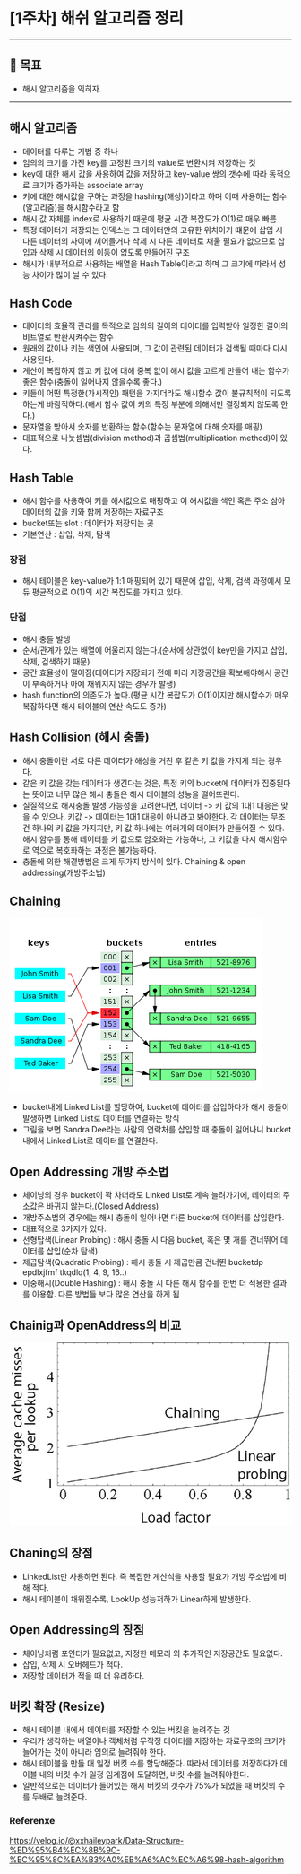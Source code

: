 # [1주차] 해쉬 알고리즘 정리
***
## 🎯 목표
* 해시 알고리즘을 익히자.
***
## 해시 알고리즘
- 데이터를 다루는 기법 중 하나
- 임의의 크기를 가진 key를 고정된 크기의 value로 변환시켜 저장하는 것
- key에 대한 해시 값을 사용하여 값을 저장하고 key-value 쌍의 갯수에 따라 동적으로 크기가 증가하는 associate array
- 키에 대한 해시값을 구하는 과정을 hashing(해싱)이라고 하며 이때 사용하는 함수(알고리즘)을 해시함수라고 함
- 해시 값 자체를 index로 사용하기 때문에 평균 시간 복잡도가 O(1)로 매우 빠름
- 특정 데이터가 저장되는 인덱스는 그 데이터만의 고유한 위치이기 떄문에 삽입 시 다른 데이터의 사이에 끼어들거나 삭제 시 다른 데이터로 채울 필요가 없으므로 삽입과 삭제 시 데이터의 이동이 없도록 만들어진 구조
- 해시가 내부적으로 사용하는 배열을 Hash Table이라고 하며 그 크기에 따라서 성능 차이가 많이 날 수 있다.

## Hash Code
- 데이터의 효율적 관리를 목적으로 임의의 길이의 데이터를 입력받아 일정한 길이의 비트열로 반환시켜주는 함수
- 원래의 값이나 키는 색인에 사용되며, 그 값이 관련된 데이터가 검색될 때마다 다시 사용된다.
- 계산이 복잡하지 않고 키 값에 대해 중복 없이 해시 값을 고르게 만들어 내는 함수가 좋은 함수(충돌이 일어나지 않을수록 좋다.)
- 키들이 어떤 특정한(가시적인) 패턴을 가지더라도 해시함수 값이 불규칙적이 되도록 하는게 바람직하다.(해시 함수 값이 키의 특정 부분에 의해서만 결정되지 않도록 한다.)
- 문자열을 받아서 숫자를 반환하는 함수(함수는 문자열에 대해 숫자를 매핑)
- 대표적으로 나눗셈법(division method)과 곱셈법(multiplication method)이 있다.

## Hash Table
- 해시 함수를 사용하여 키를 해시값으로 매핑하고 이 해시값을 색인 혹은 주소 삼아 데이터의 값을 키와 함께 저장하는 자료구조
- bucket또는 slot : 데이터가 저장되는 곳
- 기본연산 : 삽입, 삭제, 탐색

### 장점
- 해시 테이블은 key-value가 1:1 매핑되어 있기 때문에 삽입, 삭제, 검색 과정에서 모듀 평균적으로 O(1)의 시간 복잡도를 가지고 있다.

### 단점
- 해시 충돌 발생
- 순서/관계가 있는 배열에 어울리지 않는다.(순서에 상관없이 key만을 가지고 삽입, 삭제, 검색하기 때문)
- 공간 효율성이 떨어짐(데이터가 저장되기 전에 미리 저장공간을 확보해야해서 공간이 부족하거나 아예 채워지지 않는 경우가 발생)
- hash function의 의존도가 높다.(평균 시간 복잡도가 O(1)이지만 해시함수가 매우 복잡하다면 해시 테이블의 연산 속도도 증가)

## Hash Collision (해시 충돌)
- 해시 충돌이란 서로 다른 데이터가 해싱을 거친 후 같은 키 값을 가지게 되는 경우다.
- 같은 키 값을 갖는 데이터가 생긴다는 것은, 특정 키의 bucket에 데이터가 집중된다는 뜻이고 너무 많은 해시 충돌은 해시 테이블의 성능을 떨어뜨린다.
- 실질적으로 해시충돌 발생 가능성을 고려한다면, 데이터 -> 키 값의 1대1 대응은 맞을 수 있으나, 키값 -> 데이터는 1대1 대응이 아니라고 봐야한다. 각 데이터는 무조건 하나의 키 값을 가지지만, 키 값 하나에는 여러개의 데이터가 만들어질 수 있다.
해시 함수를 통해 데이터를 키 값으로 암호화는 가능하나, 그 키값을 다시 해시함수로 역으로 복호화하는 과정은 불가능하다.
- 충돌에 의한 해결방법은 크게 두가지 방식이 있다. Chaining & open addressing(개방주소법)

## Chaining
![img.png](img.png)
- bucket내에 Linked List를 할당하여, bucket에 데이터를 삽입하다가 해시 충돌이 발생하면 Linked List로 데이터를 연결하는 방식
- 그림을 보면 Sandra Dee라는 사람의 연락처를 삽입할 때 충돌이 일어나니 bucket 내에서 Linked List로 데이터를 연결한다.

## Open Addressing 개방 주소법
- 체이닝의 경우 bucket이 꽉 차더라도 Linked List로 계속 늘려가기에, 데이터의 주소값은 바뀌지 않는다.(Closed Address)
- 개방주소법의 경우에는 해시 충돌이 일어나면 다른 bucket에 데이터를 삽입한다.
- 대표적으로 3가지가 있다.
- 선형탑색(Linear Probing) : 해시 충돌 시 다음 bucket, 혹은 몇 개를 건너뛰어 데이터를 삽입(순차 탐색)
- 제곱탐색(Quadratic Probing) : 해시 충돌 시 제곱만큼 건너뛴 bucketdp epdlxjfmf tkqdlq(1, 4, 9, 16..)
- 이중해시(Double Hashing) : 해시 충돌 시 다른 해시 함수를 한번 더 적용한 결과를 이용함. 다른 방법들 보다 많은 연산을 하게 됨

## Chainig과 OpenAddress의 비교
![img_1.png](img_1.png)

## Chaning의 장점
- LinkedList만 사용하면 된다. 즉 복잡한 계산식을 사용할 필요가 개방 주소법에 비해 적다.
- 해시 테이블이 채워질수록, LookUp 성능저하가 Linear하게 발생한다.

## Open Addressing의 장점
- 체이닝처럼 포인터가 필요없고, 지정한 메모리 외 추가적인 저장공간도 필요없다.
- 삽입, 삭제 시 오버헤드가 적다.
- 저장할 데이터가 적을 때 더 유리하다.

## 버킷 확장 (Resize)
- 해시 테이블 내에서 데이터를 저장할 수 있는 버킷을 늘려주는 것
- 우리가 생각하는 배열이나 객체처럼 무작정 데이터를 저장하는 자료구조의 크기가 늘어가는 것이 아니라 임의로 늘려줘야 한다.
- 해시 테이블을 만들 대 일정 버킷 수를 할당해준다. 따라서 데이터를 저장하다가 데이블 내의 버킷 수가 일정 임계점에 도달하면, 버킷 수를 늘려줘야한다.
- 일반적으로는 데이터가 들어있는 해시 버킷의 갯수가 75%가 되었을 때 버킷의 수를 두배로 늘려준다.

### Referenxe
https://velog.io/@xxhaileypark/Data-Structure-%ED%95%B4%EC%8B%9C-%EC%95%8C%EA%B3%A0%EB%A6%AC%EC%A6%98-hash-algorithm